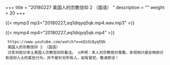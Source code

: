 +++
title = "20180227  美国人的宗教信仰 2 （国语） "
description = ""
weight = 20
+++

{{< mymp3 mp3="20180227_eq1diqyq5qk.mp4.wav.mp3" >}}

{{< mymp4 mp4="20180227_eq1diqyq5qk.mp4" >}}

     https://www.youtube.com/watch?v=eQ1diQyq5Qk 
     美国人的宗教信仰 2 （国语） 
     分享对部分本土美国人宗教信仰的看法。 n声明：本人对宗教绝对尊重。本视频只是反映部分有信仰人士的某些行为，并不是针对所有人。如有冒犯，敬请原谅！ 
